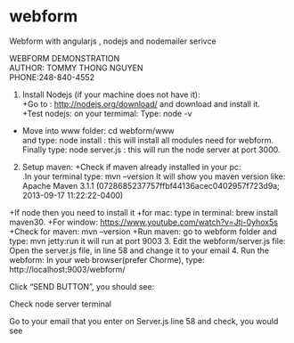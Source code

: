 # webform
Webform with angularjs , nodejs and nodemailer serivce

WEBFORM DEMONSTRATION<br />
AUTHOR: TOMMY THONG NGUYEN<br />
PHONE:248-840-4552<br />

1. Install Nodejs (if your machine does not have it):<br />
    +Go to : http://nodejs.org/download/     and download and install it.<br />
    +Test nodejs:  on your termimal: Type: node -v       <br />
+ Move into www folder:  cd webform/www   <br />
and type:    node install      : this will install all modules need for webform.
Finally type: node server.js    : this will run the node server at port 3000.

2. Setup maven:
+Check if maven already installed in your pc:   
.In your terminal type: mvn –version        It will show you maven version like: Apache Maven 3.1.1 (0728685237757ffbf44136acec0402957f723d9a; 2013-09-17 11:22:22-0400)


+If node then you need to install it 
+for mac: type in terminal: brew install maven30.
+For window: https://www.youtube.com/watch?v=Jtj-0yhox5s
+Check for maven: mvn –version
+Run maven: go to webform folder and type: mvn jetty:run
it will run at port 9003
3. Edit the webform/server.js  file:
Open the server.js file, in line 58  and change it to your email 
4. Run the webform:
In your web browser(prefer Chorme), type: 
http://localhost:9003/webform/


Click “SEND BUTTON”, you should see:


Check node server terminal 









Go to your email that you enter on Server.js line 58 and check, you would see

